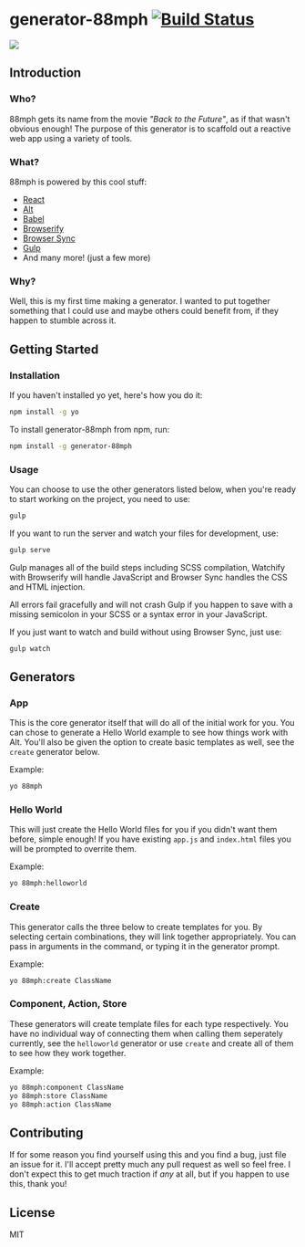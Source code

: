 # generator-88mph [![Build Status](https://secure.travis-ci.org/LeonBlade/generator-88mph.png?branch=master)](https://travis-ci.org/LeonBlade/generator-88mph)

![](http://i.imgur.com/UmzFbiv.jpg)

## Introduction

### Who?

88mph gets its name from the movie *"Back to the Future"*, as if that wasn't obvious enough! The purpose of this generator is to scaffold out a reactive web app using a variety of tools.

### What?

88mph is powered by this cool stuff:

* [React](https://facebook.github.io/react/)
* [Alt](http://alt.js.org/)
* [Babel](http://babeljs.io/)
* [Browserify](http://browserify.org/)
* [Browser Sync](http://www.browsersync.io/)
* [Gulp](http://gulpjs.com/)
* And many more! (just a few more)

### Why?

Well, this is my first time making a generator. I wanted to put together something that I could use and maybe others could benefit from, if they happen to stumble across it.

## Getting Started

### Installation

If you haven't installed yo yet, here's how you do it:

```bash
npm install -g yo
```

To install generator-88mph from npm, run:

```bash
npm install -g generator-88mph
```

### Usage

You can choose to use the other generators listed below, when you're ready to start working on the project, you need to use:

```bash
gulp
```

If you want to run the server and watch your files for development, use:

```bash
gulp serve
```

Gulp manages all of the build steps including SCSS compilation, Watchify with Browserify will handle JavaScript and Browser Sync handles the CSS and HTML injection. 

All errors fail gracefully and will not crash Gulp if you happen to save with a missing semicolon in your SCSS or a syntax error in your JavaScript.

If you just want to watch and build without using Browser Sync, just use:

```bash
gulp watch
```

## Generators

### App

This is the core generator itself that will do all of the initial work for you. You can chose to generate a Hello World example to see how things work with Alt. You'll also be given the option to create basic templates as well, see the ```create``` generator below.

Example:

```bash
yo 88mph
```

### Hello World

This will just create the Hello World files for you if you didn't want them before, simple enough!  If you have existing ```app.js``` and ```index.html``` files you will be prompted to overrite them.

Example:

```bash
yo 88mph:helloworld
```

### Create

This generator calls the three below to create templates for you. By selecting certain combinations, they will link together appropriately. You can pass in arguments in the command, or typing it in the generator prompt.

Example:

```bash
yo 88mph:create ClassName
```

### Component, Action, Store

These generators will create template files for each type respectively. You have no individual way of connecting them when calling them seperately currently, see the ```helloworld``` generator or use ```create``` and create all of them to see how they work together.

Example:

```bash
yo 88mph:component ClassName
yo 88mph:store ClassName
yo 88mph:action ClassName
```

## Contributing

If for some reason you find yourself using this and you find a bug, just file an issue for it. I'll accept pretty much any pull request as well so feel free. I don't expect this to get much traction if *any* at all, but if you happen to use this, thank you!

## License

MIT
